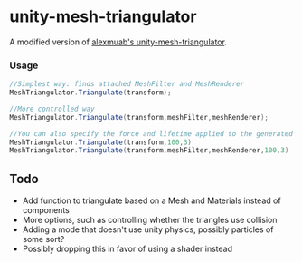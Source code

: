 # unity-mesh-triangulator
A modified version of [alexmuab's unity-mesh-triangulator](https://github.com/alexmuab/unity-mesh-triangulator).

### Usage
```c#
//Simplest way: finds attached MeshFilter and MeshRenderer
MeshTriangulator.Triangulate(transform);

//More controlled way
MeshTriangulator.Triangulate(transform,meshFilter,meshRenderer);

//You can also specify the force and lifetime applied to the generated triangles 
MeshTriangulator.Triangulate(transform,100,3)
MeshTriangulator.Triangulate(transform,meshFilter,meshRenderer,100,3)
```

## Todo

* Add function to triangulate based on a Mesh and Materials instead of components
* More options, such as controlling whether the triangles use collision
* Adding a mode that doesn't use unity physics, possibly particles of some sort?
* Possibly dropping this in favor of using a shader instead

